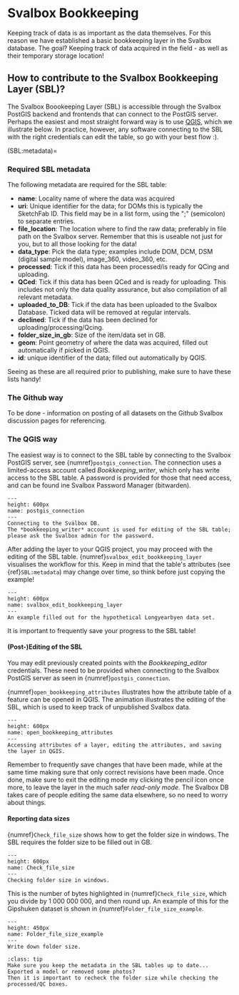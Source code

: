 # Svalbox Bookkeeping

Keeping track of data is as important as the data themselves.
For this reason we have established a basic bookkeeping layer in the Svalbox database.
The goal? Keeping track of data acquired in the field - as well as their temporary storage location!

## How to contribute to the Svalbox Bookkeeping Layer (SBL)?

The Svalbox Boookeeping Layer (SBL) is accessible through the Svalbox PostGIS backend and frontends that can connect to the PostGIS server.
Perhaps the easiest and most straight forward way is to use [QGIS](https://www.qgis.org/en/site/forusers/download.html), which we illustrate below.
In practice, however, any software connecting to the SBL with the right credentials can edit the table, so go with your best flow :).

(SBL:metadata)=
### Required SBL metadata

The following metadata are required for the SBL table:

- **name**: Locality name of where the data was acquired
- **uri**: Unique identifier for the data; for DOMs this is typically the SketchFab ID. This field may be in a list form, using the ";" (semicolon) to separate entries.
- **file_location**: The location where to find the raw data; preferably in file path on the Svalbox server. Remember that this is useable not just for you, but to all those looking for the data!
- **data_type**: Pick the data type; examples include DOM, DCM, DSM (digital sample model), image_360, video_360, etc.
- **processed**: Tick if this data has been processed/is ready for QCing and uploading.
- **QCed**: Tick if this data has been QCed and is ready for uploading. This includes not only the data quality assurance, but also compilation of all relevant metadata.
- **uploaded_to_DB**: Tick if the data has been uploaded to the Svalbox Database. Ticked data will be removed at regular intervals.
- **declined**: Tick if the data has been declined for uploading/processing/Qcing.
- **folder_size_in_gb**: Size of the item/data set in GB.
- **geom**: Point geometry of where the data was acquired, filled out automatically if picked in QGIS.
- **id**: unique identifier of the data; filled out automatically by QGIS.

Seeing as these are all required prior to publishing, make sure to have these lists handy!

### The Github way

To be done - information on posting of all datasets on the Github Svalbox discussion pages for referencing.

### The QGIS way

The easiest way is to connect to the SBL table by connecting to the Svalbox PostGIS server, see {numref}`postgis_connection`.
The connection uses a limited-access account called *Bookkeeping_writer*, which only has write access to the SBL table.
A password is provided for those that need access, and can be found ine Svalbox Password Manager (bitwarden).

```{figure} ../assets/postgis_connection_svalbox.gif
---
height: 600px
name: postgis_connection
---
Connecting to the Svalbox DB.
The *bookkeeping_writer* account is used for editing of the SBL table;
please ask the Svalbox admin for the password.
```

After adding the layer to your QGIS project, you may proceed with the editing of the SBL table.
{numref}`svalbox_edit_bookkeeping_layer` visualises the workflow for this.
Keep in mind that the table's attributes (see {ref}`SBL:metadata`) may change over time, so think before just copying the example!

```{figure} ../assets/svalbox_edit_bookkeeping_layer.gif
---
height: 600px
name: svalbox_edit_bookkeeping_layer
---
An example filled out for the hypothetical Longyearbyen data set.
```

It is important to frequently save your progress to the SBL table!

#### (Post-)Editing of the SBL

You may edit previously created points with the *Bookkeeping_editor* credentials.
These need to be provided when connecting to the Svalbox PostGIS server as seen in {numref}`postgis_connection`.

{numref}`open_bookkeeping_attributes` illustrates how the attribute table of a feature can be opened in QGIS.
The animation illustrates the editing of the SBL, which is used to keep track of unpublished Svalbox data.

```{figure} ../assets/open_bookkeeping_attributes.gif
---
height: 600px
name: open_bookkeeping_attributes
---
Accessing attributes of a layer, editing the attributes, and saving the layer in QGIS.
```

Remember to frequently save changes that have been made, while at the same time making sure that only correct revisions have been made.
Once done, make sure to exit the editing mode my clicking the pencil icon once more, to leave the layer in the much safer *read-only mode*.
The Svalbox DB takes care of people editing the same data elsewhere, so no need to worry about things.

#### Reporting data sizes

{numref}`Check_file_size` shows how to get the folder size in windows.
The SBL requires the folder size to be filled out in GB.

```{figure} ../assets/Check_file_size.gif
---
height: 600px
name: Check_file_size
---
Checking folder size in windows.
```

This is the number of bytes highlighted in {numref}`Check_file_size`, which you divide by 1 000 000 000, and then round up.
An example of this for the Gipshuken dataset is shown in {numref}`Folder_file_size_example`.

```{figure} ../assets/Folder_file_size_example.png
---
height: 450px
name: Folder_file_size_example
---
Write down folder size.

```

`````{admonition} Keep the SBL updated
:class: tip
Make sure you keep the metadata in the SBL tables up to date...
Exported a model or removed some photos?
Then it is important to recheck the folder size while checking the processed/QC boxes.
`````
